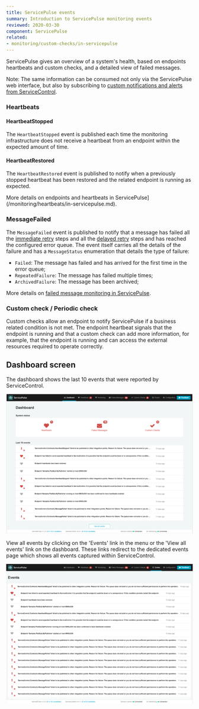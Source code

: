 ```yaml
---
title: ServicePulse events
summary: Introduction to ServicePulse monitoring events
reviewed: 2020-03-30
component: ServicePulse
related:
- monitoring/custom-checks/in-servicepulse
---
```


ServicePulse gives an overview of a system's health, based on endpoints heartbeats and custom checks, and a detailed view of failed messages.

Note: The same information can be consumed not only via the ServicePulse web interface, but also by subscribing to [custom notifications and alerts from ServiceControl](/servicecontrol/contracts.md).


### Heartbeats


#### HeartbeatStopped

The `HeartbeatStopped` event is published each time the monitoring infrastructure does not receive a heartbeat from an endpoint within the expected amount of time.


#### HeartbeatRestored

The `HeartbeatRestored` event is published to notify when a previously stopped heartbeat has been restored and the related endpoint is running as expected.

More details on endpoints and heartbeats in ServicePulse](/monitoring/heartbeats/in-servicepulse.md).


### MessageFailed

The `MessageFailed` event is published to notify that a message has failed all the [immediate retry](/nservicebus/recoverability/#immediate-retries) steps and all the [delayed retry](/nservicebus/recoverability/#delayed-retries) steps and has reached the configured error queue. The event itself carries all the details of the failure and has a `MessageStatus` enumeration that details the type of failure:

 * `Failed`: The message has failed and has arrived for the first time in the error queue;
 * `RepeatedFailure`: The message has failed multiple times;
 * `ArchivedFailure`: The message has been archived;

More details on [failed message monitoring in ServicePulse](intro-failed-messages.md).


### Custom check / Periodic check

Custom checks allow an endpoint to notify ServicePulse if a business related condition is not met. The endpoint heartbeat signals that the endpoint is running and that a custom check can add more information, for example, that the endpoint is running and can access the external resources required to operate correctly.

## Dashboard screen

The dashboard shows the last 10 events that were reported by ServiceControl.

![dashboard](images/events-dashboard.png 'width=500')

View all events by clicking on the 'Events' link in the menu or the 'View all events' link on the dashboard. These links redirect to the dedicated events page which shows all events captured within ServiceControl.

![event page](images/events-page.png 'width=500')
